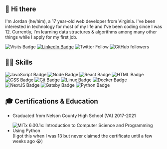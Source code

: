 ## 👋 Hi there
I'm Jordan (he/him), a 17 year-old web developer from Virginia. I've been interested in technology for most of my life and I've been coding since I was 12. Currently, I'm learning data structures & algorithms among many other things while I apply for my first job.


![Visits Badge](https://badges.pufler.dev/visits/jordan-tc/jordan-tc?logo=GitHub&color=blueviolet&style=flat-square)
[![LinkedIn Badge](https://img.shields.io/badge/LinkedIn-Profile-informational?style=flat-square&logo=linkedin&logoColor=white&color=blue)](https://www.linkedin.com/in/jordan-baron-b90984201/)
![Twitter Follow](https://img.shields.io/twitter/follow/jordanbaron_?label=jordanbaron_&logo=twitter&color=blue&style=flat-square)
![GitHub followers](https://img.shields.io/github/followers/jordan-tc?color=black&label=jordan-tc&logo=GitHub&style=flat-square)


## 👨‍💻 Skills
![JavaScript Badge](https://img.shields.io/badge/JavaScript-yellow?logo=JavaScript&style=flat-square)
![Node Badge](https://img.shields.io/badge/Node.js-lightgreen?logo=Node.js&style=flat-square)
![React Badge](https://img.shields.io/badge/React-blue?logo=React&style=flat-square)
![HTML Badge](https://img.shields.io/badge/HTML-orange?logo=HTML5&style=flat-square)
![CSS Badge](https://img.shields.io/badge/CSS-blue?logo=CSS3&style=flat-square)
![Git Badge](https://img.shields.io/badge/Git-orange?logo=Git&style=flat-square)
![Linux Badge](https://img.shields.io/badge/Linux-gray?logo=Linux&style=flat-square)
![Docker Badge](https://img.shields.io/badge/Docker-blue?logo=Docker&style=flat-square)
![NextJS Badge](https://img.shields.io/badge/Next.js-black?logo=Next.js&style=flat-square)
![Gatsby Badge](https://img.shields.io/badge/Gatsby-blueviolet?logo=Gatsby&style=flat-square)
![Python Badge](https://img.shields.io/badge/Python-blue?logo=Python&style=flat-square)

## 🎓 Certifications & Education
- Graduated from Nelson County High School (VA) 2017-2021

- ![MITx 6.00.1x: Introduction to Computer Science and Programming Using Python](https://courses.edx.org/certificates/7379d0764cd3434ea2ccb6f9ec42234d) (I got this when I was 13 but never claimed the certificate until a few weeks ago 😭)
